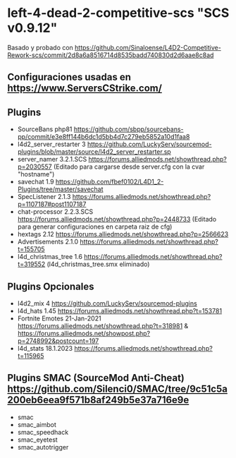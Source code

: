 # left-4-dead-2-competitive-scs "SCS v0.9.12"
Basado y probado con https://github.com/Sinaloense/L4D2-Competitive-Rework-scs/commit/2d8a6a8516714d8535badd740830d2d6aae8c8ad
## Configuraciones usadas en https://www.ServersCStrike.com/
## Plugins
- SourceBans php81 https://github.com/sbpp/sourcebans-pp/commit/e3e8ff144b6dc1d5bb4d7c279eb5852a10d1faa8
- l4d2_server_restarter 3 https://github.com/LuckyServ/sourcemod-plugins/blob/master/source/l4d2_server_restarter.sp
- server_namer 3.2.1.SCS https://forums.alliedmods.net/showthread.php?p=2030557 (Editado para cargarse desde server.cfg con la cvar "hostname")
- savechat 1.9 https://github.com/fbef0102/L4D1_2-Plugins/tree/master/savechat
- SpecListener 2.1.3 https://forums.alliedmods.net/showthread.php?p=1107187#post1107187
- chat-processor 2.2.3.SCS https://forums.alliedmods.net/showthread.php?p=2448733 (Editado para generar configuraciones en carpeta raiz de cfg)
- hextags 2.12 https://forums.alliedmods.net/showthread.php?p=2566623
- Advertisements 2.1.0 https://forums.alliedmods.net/showthread.php?t=155705
- l4d_christmas_tree 1.6 https://forums.alliedmods.net/showthread.php?t=319552 (l4d_christmas_tree.smx eliminado)
## Plugins Opcionales
- l4d2_mix 4 https://github.com/LuckyServ/sourcemod-plugins
- l4d_hats 1.45 https://forums.alliedmods.net/showthread.php?t=153781
- Fortnite Emotes 21-Jan-2021 https://forums.alliedmods.net/showthread.php?t=318981 & https://forums.alliedmods.net/showpost.php?p=2748992&postcount=197
- l4d_stats 18.1.2023 https://forums.alliedmods.net/showthread.php?t=115965
## Plugins SMAC (SourceMod Anti-Cheat) https://github.com/Silenci0/SMAC/tree/9c51c5a200eb6eea9f571b8af249b5e37a716e9e
- smac
- smac_aimbot
- smac_speedhack
- smac_eyetest
- smac_autotrigger